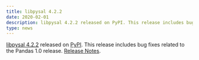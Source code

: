 ```yaml
---
title: libpysal 4.2.2
date: 2020-02-01
description: libpysal 4.2.2 released on PyPI. This release includes bug fixes related to the Pandas 1.0 release. Release Notes.
type: news
---
```


<a href="https://pysal.org/libpysal/">libpysal 4.2.2</a> released on <a href="https://pypi.org/project/libpysal/4.2.2/">PyPI</a>. This release includes bug fixes related to the Pandas 1.0 release. <a href="https://github.com/pysal/libpysal/releases/tag/v4.2.2">Release Notes</a>.